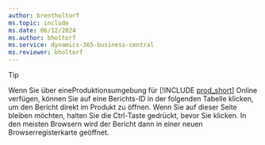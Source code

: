 ```yaml
---
author: brentholtorf
ms.topic: include
ms.date: 06/12/2024
ms.author: bholtorf
ms.service: dynamics-365-business-central
ms.reviewer: bholtorf
---
```


> [!TIP]
> Wenn Sie über eineProduktionsumgebung für [!INCLUDE [prod_short](prod_short.md)] Online verfügen, können Sie auf eine Berichts-ID in der folgenden Tabelle klicken, um den Bericht direkt im Produkt zu öffnen. Wenn Sie auf dieser Seite bleiben möchten, halten Sie die Ctrl-Taste gedrückt, bevor Sie klicken. In den meisten Browsern wird der Bericht dann in einer neuen Browserregisterkarte geöffnet.